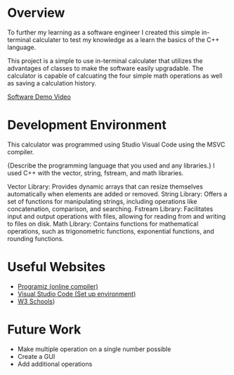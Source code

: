 # Overview

To further my learning as a software engineer I created this simple in-terminal calculater to test my knowledge as a learn the basics of the C++ language.

This project is a simple to use in-terminal calculater that utilizes the advantages of classes to make the software easily upgradable. The calculator is capable of calcuating the four simple math operations as well as saving a calculation history.

[Software Demo Video]([http://youtube.link.goes.here](https://youtu.be/EYAAcwrmQX4))

# Development Environment

This calculator was programmed using Studio Visual Code using the MSVC compiler.

{Describe the programming language that you used and any libraries.}
I used C++ with the vector, string, fstream, and math libraries.

Vector Library: Provides dynamic arrays that can resize themselves automatically when elements are added or removed.
String Library: Offers a set of functions for manipulating strings, including operations like concatenation, comparison, and searching.
Fstream Library: Facilitates input and output operations with files, allowing for reading from and writing to files on disk.
Math Library: Contains functions for mathematical operations, such as trigonometric functions, exponential functions, and rounding functions. 

# Useful Websites


- [Programiz (online compiler)](http://url.link.goes.here](https://www.programiz.com/cpp-programming/online-compiler/))
- [Visual Studio Code (Set up environment)](http://url.link.goes.here](https://code.visualstudio.com/docs/languages/cpp))
- [W3 Schools](https://www.w3schools.com/cpp/default.asp))

# Future Work

- Make multiple operation on a single number possible
- Create a GUI
- Add additional operations
